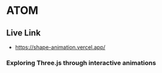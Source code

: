 # ATOM 
## Live Link
* https://shape-animation.vercel.app/

### Exploring Three.js through interactive animations

